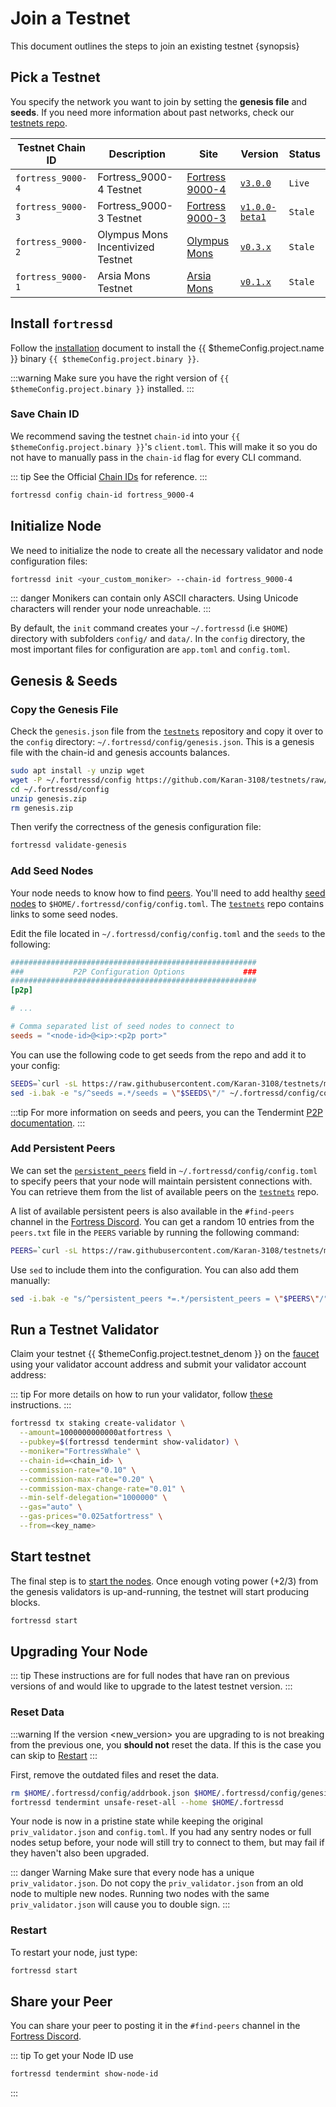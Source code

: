 <!--
order: 4
-->

# Join a Testnet

This document outlines the steps to join an existing testnet {synopsis}

## Pick a Testnet

You specify the network you want to join by setting the **genesis file** and **seeds**. If you need more information about past networks, check our [testnets repo](https://github.com/Karan-3108/testnets).

| Testnet Chain ID | Description                       | Site                                                                       | Version                                                                      | Status  |
| ---------------- | --------------------------------- | -------------------------------------------------------------------------- | ---------------------------------------------------------------------------- | ------- |
| `fortress_9000-4`   | Fortress_9000-4 Testnet              | [Fortress 9000-4](https://github.com/Karan-3108/testnets/tree/main/fortress_9000-4) | [`v3.0.0`](https://github.com/Karan-3108/fortress/releases/tag/v3.0.0)             | `Live`  |
| `fortress_9000-3`   | Fortress_9000-3 Testnet              | [Fortress 9000-3](https://github.com/Karan-3108/testnets/tree/main/fortress_9000-3) | [`v1.0.0-beta1`](https://github.com/Karan-3108/fortress/releases/tag/v1.0.0-beta1) | `Stale` |
| `fortress_9000-2`   | Olympus Mons Incentivized Testnet | [Olympus Mons](https://github.com/Karan-3108/testnets/tree/main/olympus_mons) | [`v0.3.x`](https://github.com/Karan-3108/fortress/releases)                        | `Stale` |
| `fortress_9000-1`   | Arsia Mons Testnet                | [Arsia Mons](https://github.com/Karan-3108/testnets/tree/main/arsia_mons)     | [`v0.1.x`](https://github.com/Karan-3108/fortress/releases)                        | `Stale` |

## Install `fortressd`

Follow the [installation](./quickstart/installation.md) document to install the {{ $themeConfig.project.name }} binary `{{ $themeConfig.project.binary }}`.

:::warning
Make sure you have the right version of `{{ $themeConfig.project.binary }}` installed.
:::

### Save Chain ID

We recommend saving the testnet `chain-id` into your `{{ $themeConfig.project.binary }}`'s `client.toml`. This will make it so you do not have to manually pass in the `chain-id` flag for every CLI command.

::: tip
See the Official [Chain IDs](./../users/technical_concepts/chain_id.md#official-chain-ids) for reference.
:::

```bash
fortressd config chain-id fortress_9000-4
```

## Initialize Node

We need to initialize the node to create all the necessary validator and node configuration files:

```bash
fortressd init <your_custom_moniker> --chain-id fortress_9000-4
```

::: danger
Monikers can contain only ASCII characters. Using Unicode characters will render your node unreachable.
:::

By default, the `init` command creates your `~/.fortressd` (i.e `$HOME`) directory with subfolders `config/` and `data/`.
In the `config` directory, the most important files for configuration are `app.toml` and `config.toml`.

## Genesis & Seeds

### Copy the Genesis File

Check the `genesis.json` file from the [`testnets`](https://github.com/Karan-3108/testnets) repository and copy it over to the `config` directory: `~/.fortressd/config/genesis.json`. This is a genesis file with the chain-id and genesis accounts balances.

```bash
sudo apt install -y unzip wget
wget -P ~/.fortressd/config https://github.com/Karan-3108/testnets/raw/main/fortress_9000-4/genesis.zip
cd ~/.fortressd/config
unzip genesis.zip
rm genesis.zip
```

Then verify the correctness of the genesis configuration file:

```bash
fortressd validate-genesis
```

### Add Seed Nodes

Your node needs to know how to find [peers](https://docs.tendermint.com/master/tendermint-core/using-tendermint.html#peers). You'll need to add healthy [seed nodes](https://docs.tendermint.com/master/tendermint-core/using-tendermint.html#seed) to `$HOME/.fortressd/config/config.toml`. The [`testnets`](https://github.com/Karan-3108/testnets) repo contains links to some seed nodes.

Edit the file located in `~/.fortressd/config/config.toml` and the `seeds` to the following:

```toml
#######################################################
###           P2P Configuration Options             ###
#######################################################
[p2p]

# ...

# Comma separated list of seed nodes to connect to
seeds = "<node-id>@<ip>:<p2p port>"
```

You can use the following code to get seeds from the repo and add it to your config:

```bash
SEEDS=`curl -sL https://raw.githubusercontent.com/Karan-3108/testnets/main/fortress_9000-4/seeds.txt | awk '{print $1}' | paste -s -d, -`
sed -i.bak -e "s/^seeds =.*/seeds = \"$SEEDS\"/" ~/.fortressd/config/config.toml
```

:::tip
For more information on seeds and peers, you can the Tendermint [P2P documentation](https://docs.tendermint.com/master/spec/p2p/peer.html).
:::

### Add Persistent Peers

We can set the [`persistent_peers`](https://docs.tendermint.com/master/tendermint-core/using-tendermint.html#persistent-peer) field in `~/.fortressd/config/config.toml` to specify peers that your node will maintain persistent connections with. You can retrieve them from the list of
available peers on the [`testnets`](https://github.com/Karan-3108/testnets) repo.

A list of available persistent peers is also available in the `#find-peers` channel in the [Fortress Discord](https://discord.gg/fortress). You can get a random 10 entries from the `peers.txt` file in the `PEERS` variable by running the following command:

```bash
PEERS=`curl -sL https://raw.githubusercontent.com/Karan-3108/testnets/main/fortress_9000-4/peers.txt | sort -R | head -n 10 | awk '{print $1}' | paste -s -d, -`
```

Use `sed` to include them into the configuration. You can also add them manually:

```bash
sed -i.bak -e "s/^persistent_peers *=.*/persistent_peers = \"$PEERS\"/" ~/.fortressd/config/config.toml
```

## Run a Testnet Validator

Claim your testnet {{ $themeConfig.project.testnet_denom }} on the [faucet](./../developers/faucet.md) using your validator account address and submit your validator account address:

::: tip
For more details on how to run your validator, follow [these](./setup/run_validator.md) instructions.
:::

```bash
fortressd tx staking create-validator \
  --amount=1000000000000atfortress \
  --pubkey=$(fortressd tendermint show-validator) \
  --moniker="FortressWhale" \
  --chain-id=<chain_id> \
  --commission-rate="0.10" \
  --commission-max-rate="0.20" \
  --commission-max-change-rate="0.01" \
  --min-self-delegation="1000000" \
  --gas="auto" \
  --gas-prices="0.025atfortress" \
  --from=<key_name>
```

## Start testnet

The final step is to [start the nodes](./quickstart/run_node.md#start-node). Once enough voting power (+2/3) from the genesis validators is up-and-running, the testnet will start producing blocks.

```bash
fortressd start
```

## Upgrading Your Node

::: tip
These instructions are for full nodes that have ran on previous versions of and would like to upgrade to the latest testnet version.
:::

### Reset Data

:::warning
If the version <new_version> you are upgrading to is not breaking from the previous one, you **should not** reset the data. If this is the case you can skip to [Restart](#restart)
:::

First, remove the outdated files and reset the data.

```bash
rm $HOME/.fortressd/config/addrbook.json $HOME/.fortressd/config/genesis.json
fortressd tendermint unsafe-reset-all --home $HOME/.fortressd
```

Your node is now in a pristine state while keeping the original `priv_validator.json` and `config.toml`. If you had any sentry nodes or full nodes setup before,
your node will still try to connect to them, but may fail if they haven't also
been upgraded.

::: danger Warning
Make sure that every node has a unique `priv_validator.json`. Do not copy the `priv_validator.json` from an old node to multiple new nodes. Running two nodes with the same `priv_validator.json` will cause you to double sign.
:::

### Restart

To restart your node, just type:

```bash
fortressd start
```

## Share your Peer

You can share your peer to posting it in the `#find-peers` channel in the [Fortress Discord](https://discord.gg/fortress).

::: tip
To get your Node ID use

```bash
fortressd tendermint show-node-id
```

:::
